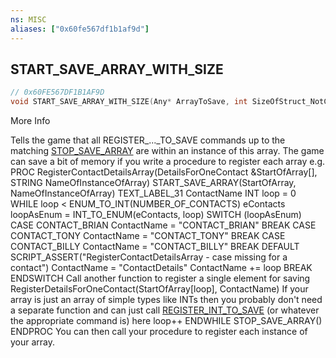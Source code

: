 ```yaml
---
ns: MISC
aliases: ["0x60fe567df1b1af9d"]
---
```

## START_SAVE_ARRAY_WITH_SIZE

```c
// 0x60FE567DF1B1AF9D
void START_SAVE_ARRAY_WITH_SIZE(Any* ArrayToSave, int SizeOfStruct_NotCount, string pNameOfArrayInstance);
```

More Info

Tells the game that all REGISTER_..._TO_SAVE commands up to the matching [STOP_SAVE_ARRAY](#_0x04456F95153C6BE4) are within an instance of this array. The game can save a bit of memory if you write a procedure to register each array e.g. PROC RegisterContactDetailsArray(DetailsForOneContact &StartOfArray[], STRING NameOfInstanceOfArray) START_SAVE_ARRAY(StartOfArray, NameOfInstanceOfArray) TEXT_LABEL_31 ContactName INT loop = 0 WHILE loop < ENUM_TO_INT(NUMBER_OF_CONTACTS) eContacts loopAsEnum = INT_TO_ENUM(eContacts, loop) SWITCH (loopAsEnum) CASE CONTACT_BRIAN ContactName = "CONTACT_BRIAN" BREAK CASE CONTACT_TONY ContactName = "CONTACT_TONY" BREAK CASE CONTACT_BILLY ContactName = "CONTACT_BILLY" BREAK DEFAULT SCRIPT_ASSERT("RegisterContactDetailsArray - case missing for a contact") ContactName = "ContactDetails" ContactName += loop BREAK ENDSWITCH Call another function to register a single element for saving RegisterDetailsForOneContact(StartOfArray[loop], ContactName) If your array is just an array of simple types like INTs then you probably don't need a separate function and can just call [REGISTER_INT_TO_SAVE](#_0x34C9EE5986258415) (or whatever the appropriate command is) here loop++ ENDWHILE STOP_SAVE_ARRAY() ENDPROC You can then call your procedure to register each instance of your array.

